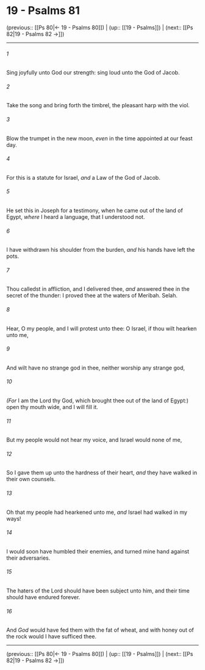 # 19 - Psalms 81

(previous:: [[Ps 80|← 19 - Psalms 80]]) | (up:: [[19 - Psalms]]) | (next:: [[Ps 82|19 - Psalms 82 →]])

***


###### 1 
Sing joyfully unto God our strength: sing loud unto the God of Jacob. 

###### 2 
Take the song and bring forth the timbrel, the pleasant harp with the viol. 

###### 3 
Blow the trumpet in the new moon, _even_ in the time appointed at our feast day. 

###### 4 
For this is a statute for Israel, _and_ a Law of the God of Jacob. 

###### 5 
He set this in Joseph for a testimony, when he came out of the land of Egypt, _where_ I heard a language, that I understood not. 

###### 6 
I have withdrawn his shoulder from the burden, _and_ his hands have left the pots. 

###### 7 
Thou calledst in affliction, and I delivered thee, _and_ answered thee in the secret of the thunder: I proved thee at the waters of Meribah. Selah. 

###### 8 
Hear, O my people, and I will protest unto thee: O Israel, if thou wilt hearken unto me, 

###### 9 
And wilt have no strange god in thee, neither worship any strange god, 

###### 10 
_(For_ I am the Lord thy God, which brought thee out of the land of Egypt:) open thy mouth wide, and I will fill it. 

###### 11 
But my people would not hear my voice, and Israel would none of me, 

###### 12 
So I gave them up unto the hardness of their heart, _and_ they have walked in their own counsels. 

###### 13 
Oh that my people had hearkened unto me, _and_ Israel had walked in my ways! 

###### 14 
I would soon have humbled their enemies, and turned mine hand against their adversaries. 

###### 15 
The haters of the Lord should have been subject unto him, and their time should have endured forever. 

###### 16 
And _God_ would have fed them with the fat of wheat, and with honey out of the rock would I have sufficed thee.

***

(previous:: [[Ps 80|← 19 - Psalms 80]]) | (up:: [[19 - Psalms]]) | (next:: [[Ps 82|19 - Psalms 82 →]])
